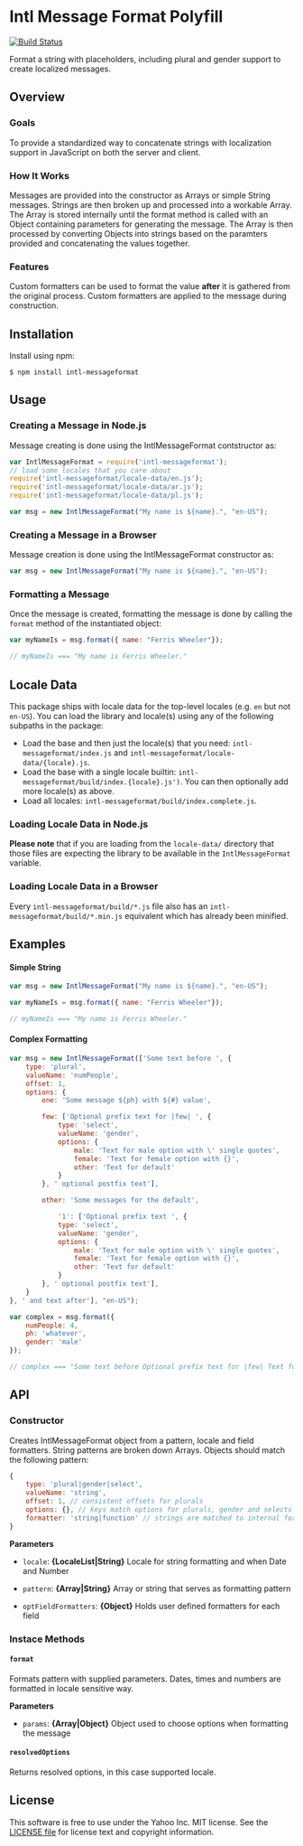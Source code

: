 Intl Message Format Polyfill
============================

[![Build Status](https://travis-ci.org/yahoo/intl-messageformat.png?branch=master)](https://travis-ci.org/yahoo/intl-messageformat)

Format a string with placeholders, including plural and gender support to
create localized messages.


Overview
--------

### Goals

To provide a standardized way to concatenate strings with localization support
in JavaScript on both the server and client.

### How It Works

Messages are provided into the constructor as Arrays or simple String
messages. Strings are then broken up and processed into a workable Array. The
Array is stored internally until the format method is called with an Object
containing parameters for generating the message. The Array is then processed
by converting Objects into strings based on the paramters provided and
concatenating the values together.

### Features
Custom formatters can be used to format the value __after__ it is gathered from
the original process. Custom formatters are applied to the message during
construction.


Installation
------------

Install using npm:

```shell
$ npm install intl-messageformat
```


Usage
-----


### Creating a Message in Node.js

Message creating is done using the IntlMessageFormat contstructor as:

```javascript
var IntlMessageFormat = require('intl-messageformat');
// load some locales that you care about
require('intl-messageformat/locale-data/en.js');
require('intl-messageformat/locale-data/ar.js');
require('intl-messageformat/locale-data/pl.js');

var msg = new IntlMessageFormat("My name is ${name}.", "en-US");
```

### Creating a Message in a Browser

Message creation is done using the IntlMessageFormat constructor as:

```javascript
var msg = new IntlMessageFormat("My name is ${name}.", "en-US");
```



### Formatting a Message

Once the message is created, formatting the message is done by calling the
`format` method of the instantiated object:

```javascript
var myNameIs = msg.format({ name: "Ferris Wheeler"});

// myNameIs === "My name is Ferris Wheeler."
```


Locale Data
-----------

This package ships with locale data for the top-level locales (e.g. `en` but not `en-US`).
You can load the library and locale(s) using any of the following subpaths in the package:

* Load the base and then just the locale(s) that you need: `intl-messageformat/index.js` and `intl-messageformat/locale-data/{locale}.js`.
* Load the base with a single locale builtin: `intl-messageformat/build/index.{locale}.js')`. You can then optionally add more locale(s) as above.
* Load all locales: `intl-messageformat/build/index.complete.js`.


### Loading Locale Data in Node.js

**Please note** that if you are loading from the `locale-data/` directory that those files are expecting the library to be available in the `IntlMessageFormat` variable.


### Loading Locale Data in a Browser

Every `intl-messageformat/build/*.js` file also has an `intl-messageformat/build/*.min.js` equivalent which has already been minified.


Examples
--------


#### Simple String
```javascript
var msg = new IntlMessageFormat("My name is ${name}.", "en-US");

var myNameIs = msg.format({ name: "Ferris Wheeler"});

// myNameIs === "My name is Ferris Wheeler."
```


#### Complex Formatting
```javascript
var msg = new IntlMessageFormat(['Some text before ', {
    type: 'plural',
    valueName: 'numPeople',
    offset: 1,
    options: {
        one: 'Some message ${ph} with ${#} value',

        few: ['Optional prefix text for |few| ', {
            type: 'select',
            valueName: 'gender',
            options: {
                male: 'Text for male option with \' single quotes',
                female: 'Text for female option with {}',
                other: 'Text for default'
            }
        }, ' optional postfix text'],

        other: 'Some messages for the default',

            '1': ['Optional prefix text ', {
            type: 'select',
            valueName: 'gender',
            options: {
                male: 'Text for male option with \' single quotes',
                female: 'Text for female option with {}',
                other: 'Text for default'
            }
        }, ' optional postfix text'],
    }
}, ' and text after'], "en-US");

var complex = msg.format({
    numPeople: 4,
    ph: 'whatever',
    gender: 'male'
});

// complex === "Some text before Optional prefix text for |few| Text for male option with ' single quotes optional postfix text and text after"
```


API
---

### Constructor

Creates IntlMessageFormat object from a pattern, locale and field formatters.
String patterns are broken down Arrays. Objects should match the
following pattern:

```javascript
{
    type: 'plural|gender|select',
    valueName: 'string',
    offset: 1, // consistent offsets for plurals
    options: {}, // keys match options for plurals, gender and selects
    formatter: 'string|function' // strings are matched to internal formatters
}
```

**Parameters**

* `locale`: __{LocaleList|String}__ Locale for string formatting and when Date
and Number

* `pattern`: __{Array|String}__ Array or string that serves as formatting
pattern

* `optFieldFormatters`: __{Object}__ Holds user defined formatters for each
field



### Instace Methods

#### `format`
Formats pattern with supplied parameters.
Dates, times and numbers are formatted in locale sensitive way.

**Parameters**

* `params`: __{Array|Object}__ Object used to choose options when formatting
the message


#### `resolvedOptions`
Returns resolved options, in this case supported locale.


License
-------

This software is free to use under the Yahoo Inc. MIT license.
See the [LICENSE file][] for license text and copyright information.


[LICENSE file]: https://github.com/yahoo/intl-messageformat/blob/master/LICENSE
